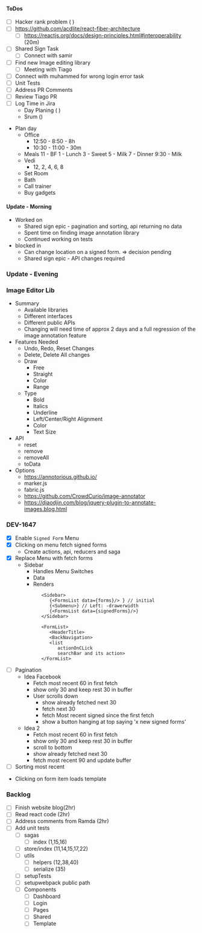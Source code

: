 #### ToDos
- [ ] Hacker rank problem ( )
- [ ] https://github.com/acdlite/react-fiber-architecture
  - [ ] https://reactjs.org/docs/design-principles.html#interoperability (20m)
- [ ] Shared Sign Task
   - [ ] Connect with samir
- [ ] Find new Image editing library
   - [ ] Meeting with Tiago
- [ ] Connect with muhammed for wrong login error task
- [ ] Unit Tests
- [ ] Address PR Comments
- [ ] Review Tiago PR
- [ ] Log Time in Jira
   - Day Planing ( )
   - Srum ()

- Plan day
   - Office 
      - 12:50 - 8:50 - 8h
      - 10:30 - 11:00 - 30m
   - Meals 
      11 - BF
      1 - Lunch
      3 - Sweet
      5 - Milk
      7 - Dinner
      9:30 - Milk
   - Vedi
      - 12, 2, 4, 6, 8
   - Set Room
   - Bath
   - Call trainer
   - Buy gadgets

#### Update - Morning 
- Worked on 
   - Shared sign epic - pagination and sorting, api returning no data
   - Spent time on finding image annotation library
   - Continued working on tests
- blocked in
   - Can change location on a signed form. => decision pending
   - Shared sign epic - API changes required

### Update - Evening

### Image Editor Lib
- Summary
    - Available libraries
    - Different interfaces
    - Different public APIs
    - Changing will need time of approx 2 days and a full regression of the image annotation feature
- Features Needed
   - Undo, Redo, Reset Changes
   - Delete, Delete All changes
   - Draw
      - Free
      - Straight
      - Color
      - Range
   - Type
      - Bold
      - Italics
      - Underline
      - Left/Center/Right Alignment
      - Color
      - Text Size
- API
   - reset
   - remove
   - removeAll
   - toData
- Options
   - https://annotorious.github.io/
   - marker.js
   - fabric.js
   - https://github.com/CrowdCurio/image-annotator
   - https://djaodjin.com/blog/jquery-plugin-to-annotate-images.blog.html


### DEV-1647
- [x] Enable `Signed Form` Menu
- [x] Clicking on menu fetch signed forms
   - Create actions, api, reducers and saga
- [x] Replace Menu with fetch forms
   - Sidebar
      - Handles Menu Switches
      - Data
      - Renders
         ```
            <Sidebar>
               {<FormsList data={forms}/> } // initial
               {<Submenu>} // Left: -drawerwidth
               {<FormsList data={signedForms}/>}
            </Sidebar>

            <FormList>
               <HeaderTitle>
               <BackNavigation>
               <list 
                  actionOnCLick 
                  searchBar and its action>
            </FormList>
         ```
- [ ] Pagination
   - Idea Facebook
      - Fetch most recent 60 in first fetch
      - show only 30 and keep rest 30 in buffer
      - User scrolls down
         - show already fetched next 30
         - fetch next 30
         - fetch Most recent signed since the first fetch
         - show a button hanging at top saying 'x new signed forms'
   - Idea 2
      - Fetch most recent 60 in first fetch
      - show only 30 and keep rest 30 in buffer
      - scroll to bottom
      - show already fetched next 30
      - fetch most recent 90 and update buffer
- [ ] Sorting most recent
- Clicking on form item loads template

### Backlog
- [ ] Finish website blog(2hr)
- [ ] Read react code (2hr)
- [ ] Address comments from Ramda (2hr)
- [ ] Add unit tests
   - [ ] sagas
      - [ ] index (1,15,16)
   - [ ] store/index (11,14,15,17,22)
   - [ ] utils
      - [ ] helpers (12,38,40)
      - [ ] serialize (35)
   - [ ] setupTests
   - [ ] setupwebpack public path
   - [ ] Components
      - [ ] Dashboard
      - [ ] Login
      - [ ] Pages
      - [ ] Shared
      - [ ] Template
